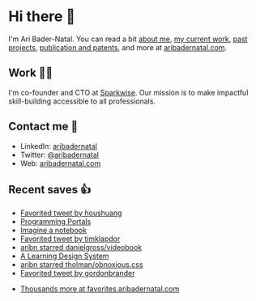 # Hi there  👋

I'm Ari Bader-Natal. You can read a bit [about me](https://aribadernatal.com), [my current work](https://aribadernatal.com/projects/Sparkwise/), [past projects](https://aribadernatal.com/projects/), [publication and patents](https://aribadernatal.com/publications), and more at [aribadernatal.com](https://aribadernatal.com).

## Work  👨‍💻

I'm co-founder and CTO at [Sparkwise](https://sparkwise.co). Our mission is to make impactful skill-building accessible to all professionals.

## Contact me  💬 

- LinkedIn: [aribadernatal](https://linkedin.com/in/aribadernatal)
- Twitter: [@aribadernatal](https://twitter.com/aribadernatal)
- Web: [aribadernatal.com](https://aribadernatal.com)

## Recent saves  👍

<!--START_SECTION:feed-->
* [Favorited tweet by houshuang](https:&#x2F;&#x2F;favorites.aribadernatal.com&#x2F;twitter-favorites&#x2F;2022&#x2F;10&#x2F;favorited-tweet-by-houshuang-10&#x2F;)
* [Programming Portals](https:&#x2F;&#x2F;favorites.aribadernatal.com&#x2F;pocket-favorites&#x2F;2022&#x2F;10&#x2F;programming-portals&#x2F;)
* [Imagine a notebook](https:&#x2F;&#x2F;favorites.aribadernatal.com&#x2F;pocket-favorites&#x2F;2022&#x2F;10&#x2F;imagine-a-notebook&#x2F;)
* [Favorited tweet by timklapdor](https:&#x2F;&#x2F;favorites.aribadernatal.com&#x2F;twitter-favorites&#x2F;2022&#x2F;10&#x2F;favorited-tweet-by-timklapdor-4&#x2F;)
* [aribn starred danielgross&#x2F;videobook](https:&#x2F;&#x2F;favorites.aribadernatal.com&#x2F;github-favorites&#x2F;2022&#x2F;10&#x2F;aribn-starred-danielgross-videobook&#x2F;)
* [A Learning Design System](https:&#x2F;&#x2F;favorites.aribadernatal.com&#x2F;pocket-favorites&#x2F;2022&#x2F;10&#x2F;a-learning-design-system&#x2F;)
* [aribn starred tholman&#x2F;obnoxious.css](https:&#x2F;&#x2F;favorites.aribadernatal.com&#x2F;github-favorites&#x2F;2022&#x2F;10&#x2F;aribn-starred-tholman-obnoxious-css&#x2F;)
* [Favorited tweet by gordonbrander](https:&#x2F;&#x2F;favorites.aribadernatal.com&#x2F;twitter-favorites&#x2F;2022&#x2F;10&#x2F;favorited-tweet-by-gordonbrander&#x2F;)
<!--END_SECTION:feed-->
* [Thousands more at favorites.aribadernatal.com](https://favorites.aribadernatal.com)
